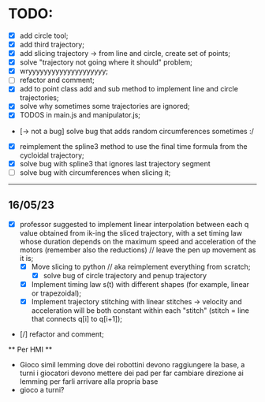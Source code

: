 # TODO:

* [x] add circle tool;
* [x] add third trajectory;
* [x] add slicing trajectory -> from line and circle, create set of points;
* [x] solve "trajectory not going where it should" problem;
* [x] wryyyyyyyyyyyyyyyyyyyy;
* [ ] refactor and comment;
* [x] add to point class add and sub method to implement line and circle trajectories;
* [x] solve why sometimes some trajectories are ignored;
* [x] TODOS in main.js and manipulator.js;
* [-> not a bug] solve bug that adds random circumferences sometimes :/


* [x] reimplement the spline3 method to use the final time formula from the cycloidal trajectory;
* [x] solve bug with spline3 that ignores last trajectory segment
* [ ] solve bug with circumferences when slicing it;

------------------------------------------------------------------
## 16/05/23
* [x] professor suggested to implement linear interpolation between each q value obtained from ik-ing the sliced trajectory, with a set timing law whose duration depends on the maximum speed and acceleration of the motors (remember also the reductions) // leave the pen up movement as it is;
  * [x] Move slicing to python // aka reimplement everything from scratch;
    * [x] solve bug of circle trajectory and penup trajectory
  * [x] Implement timing law s(t) with different shapes (for example, linear or trapezoidal);
  * [x] Implement trajectory stitching with linear stitches -> velocity and acceleration will be both constant within each "stitch" (stitch = line that connects q[i] to q[i+1]);
* [/] refactor and comment;



** Per HMI **
* Gioco simil lemming dove dei robottini devono raggiungere la base, a turni i giocatori devono mettere dei pad per far cambiare direzione ai lemming per farli arrivare alla propria base
* gioco a turni?